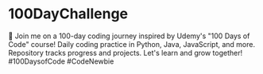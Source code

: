 # 100DayChallenge
🚀 Join me on a 100-day coding journey inspired by Udemy's "100 Days of Code" course! Daily coding practice in Python, Java, JavaScript, and more. Repository tracks progress and projects. Let's learn and grow together! #100DaysofCode #CodeNewbie
